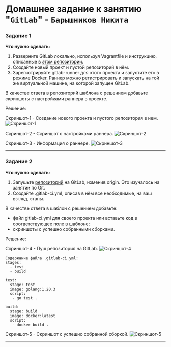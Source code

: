 # Домашнее задание к занятию "`GitLab`" - `Барышников Никита`


### Задание 1

**Что нужно сделать:**

1. Разверните GitLab локально, используя Vagrantfile и инструкцию, описанные в [этом репозитории](https://github.com/netology-code/sdvps-materials/tree/main/gitlab).   
2. Создайте новый проект и пустой репозиторий в нём.
3. Зарегистрируйте gitlab-runner для этого проекта и запустите его в режиме Docker. Раннер можно регистрировать и запускать на той же виртуальной машине, на которой запущен GitLab.

В качестве ответа в репозиторий шаблона с решением добавьте скриншоты с настройками раннера в проекте.

Решение:

Скриншот-1 - Создание нового проекта и пустого репозитория в нем.
![Скриншот-1](https://github.com/BaryshnikovNV/Virtualization-Automation-and-CI-CD/blob/main/img/8-03/8.3.1.2.png)

Скриншот-2 - Скриншот с настройками раннера.
![Скриншот-2](https://github.com/BaryshnikovNV/Virtualization-Automation-and-CI-CD/blob/main/img/8-03/8.3.1.3_v2.png)

Скриншот-3 - Информация о раннере.
![Скриншот-3](https://github.com/BaryshnikovNV/Virtualization-Automation-and-CI-CD/blob/main/img/8-03/8.3.1.3.png)

---

### Задание 2

**Что нужно сделать:**

1. Запушьте [репозиторий](https://github.com/netology-code/sdvps-materials/tree/main/gitlab) на GitLab, изменив origin. Это изучалось на занятии по Git.
2. Создайте .gitlab-ci.yml, описав в нём все необходимые, на ваш взгляд, этапы.

В качестве ответа в шаблон с решением добавьте: 
   
 * файл gitlab-ci.yml для своего проекта или вставьте код в соответствующее поле в шаблоне; 
 * скриншоты с успешно собранными сборками.

Решение:

Скриншот-4 - Пуш репозитория на GitLab.
![Скриншот-4](https://github.com/BaryshnikovNV/Virtualization-Automation-and-CI-CD/blob/main/img/8-03/8.3.2.1.png)

```
Содержание файла .gitlab-ci.yml:
stages:
  - test
  - build

test:
  stage: test
  image: golang:1.20.3
  script: 
   - go test .

build:
  stage: build
  image: docker:latest
  script:
   - docker build .
```

Скриншот-5 - Скриншот с успешно собранной сборкой.
![Скриншот-5](https://github.com/BaryshnikovNV/Virtualization-Automation-and-CI-CD/blob/main/img/8-03/8.3.2.png)

---
